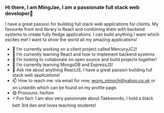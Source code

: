 ### Hi there, I am  MingJae, I am a passionate full stack web developer👋

I have a great passion for building full stack web applications for clients. My favourite front end library is React and combining them with backend systems to create fully fledge applications. I can build anything I want which excites me! I want to show the world all my amazing applications! 

- 🔭 I’m currently working on a client project called MercuryJC2! 
- 🌱 I’m currently learning React and how to implement backend systems
- 👯 I’m looking to collaborate on open source and build projects together!
- 🌱 I’m currently learning MongoDB and ExpressJS!
- 💬 Ask me about anything ReactJS, I have a great passion building full stack web applications!
- 📫 How to reach me: via email for now, wong_mingchi@yahoo.co.uk or on LinkedIn which can be found on my profile page.
- 😄 Pronouns: he/him
- ⚡ Fun fact: I am also very passionate about Taekwondo, I hold a black belt 3rd dan and loves teaching students! 


